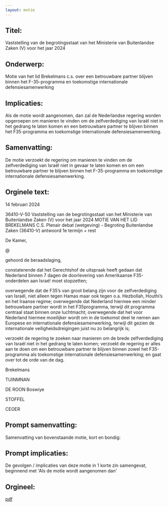 ```yaml
---
layout: motie
---
```

## Titel:
Vaststelling van de begrotingsstaat van het Ministerie van Buitenlandse Zaken (V) voor het jaar 2024
## Onderwerp:
Motie van het lid Brekelmans c.s. over een betrouwbare partner blijven binnen het F-35-programma en toekomstige internationale defensiesamenwerking 
## Implicaties:
Als de motie wordt aangenomen, dan zal de Nederlandse regering worden opgeroepen om manieren te vinden om de zelfverdediging van Israël niet in het gedrang te laten komen en een betrouwbare partner te blijven binnen het F35-programma en toekomstige internationale defensiesamenwerking.
## Samenvatting:
De motie verzoekt de regering om manieren te vinden om de zelfverdediging van Israël niet in gevaar te laten komen en om een betrouwbare partner te blijven binnen het F-35-programma en toekomstige internationale defensiesamenwerking.
## Orginele text:


14 februari 2024

36410-V-50
Vaststelling van de begrotingsstaat van het Ministerie van Buitenlandse Zaken (V) voor het jaar 2024
MOTIE VAN HET LID BREKELMANS C.S.
Plenair debat (wetgeving) - Begroting Buitenlandse Zaken (36410-V) antwoord 1e termijn + rest

De Kamer,

@

gehoord de beraadslaging,

constaterende dat het Gerechtshof de uitspraak heeft gedaan dat Nederland binnen 7 dagen de
doorlevering van Amerikaanse F35-onderdelen aan Israé! moet stopzetten;

overwegende dat de F35’s van groot belang zijn voor de zelfverdediging van Israél, niet alleen tegen
Hamas maar ook tegen o.a. Hezbollah, Houthi’s en het Iraanse regime;
overwegende dat Nederland hiermee een minder betrouwbare partner wordt in het F35programma, terwijl dit programma centraal staat binnen onze luchtmacht;
overwegende dat het voor Nederland hiermee moeilijker wordt om in de toekomst deel te nemen
aan Europese en internationale defensiesamenwerking, terwijl dit gezien de internationale
veiligheidsdreigingen juist nu zo belangrijk is;

verzoekt de regering te zoeken naar manieren om de brede zelfverdediging van Israél niet in het
gedrang te laten komen;
verzoekt de regering er alles aan te doen om een betrouwbare partner te blijven binnen zowel het
F35-programma als toekomstige internationale defensiesamenwerking;
en gaat over tot de orde van de dag.

Brekelmans

TUINMNAN

DE ROON
Boswiye

STOFFEL

CEOER


## Prompt samenvatting:
Samenvatting van bovenstaande motie, kort en bondig:


## Prompt implicaties:
De gevolgen / implicaties van deze motie in 1 korte zin samengevat, beginnend met 'Als de motie wordt aangenomen dan' 

## Orgineel:
[pdf](https://gegevensmagazijn.tweedekamer.nl/OData/v4/2.0/Document(82fe820a-5fc4-4716-a673-279ac28b58a2)/resource)
